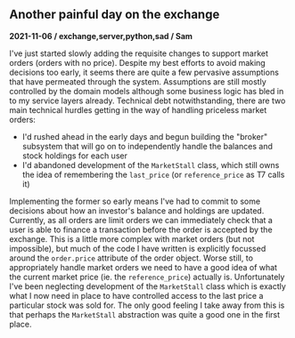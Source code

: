 ## Another painful day on the exchange
**2021-11-06 / exchange,server,python,sad / Sam**

I've just started slowly adding the requisite changes to support market orders (orders with no price). Despite my best efforts to avoid making decisions too early, it seems there are quite a few pervasive assumptions that have permeated through the system.
Assumptions are still mostly controlled by the domain models although some business logic has bled in to my service layers already.
Technical debt notwithstanding, there are two main technical hurdles getting in the way of handling priceless market orders:

* I'd rushed ahead in the early days and begun building the "broker" subsystem that will go on to independently handle the balances and stock holdings for each user
* I'd abandoned development of the `MarketStall` class, which still owns the idea of remembering the `last_price` (or `reference_price` as T7 calls it)

Implementing the former so early means I've had to commit to some decisions about how an investor's balance and holdings are updated.
Currently, as all orders are limit orders we can immediately check that a user is able to finance a transaction before the order is accepted by the exchange.
This is a little more complex with market orders (but not impossible), but much of the code I have written is explicitly focussed around the `order.price` attribute of the order object.
Worse still, to appropriately handle market orders we need to have a good idea of what the current market price (ie. the `reference_price`) actually is.
Unfortunately I've been neglecting development of the `MarketStall` class which is exactly what I now need in place to have controlled access to the last price a particular stock was sold for.
The only good feeling I take away from this is that perhaps the `MarketStall` abstraction was quite a good one in the first place.
